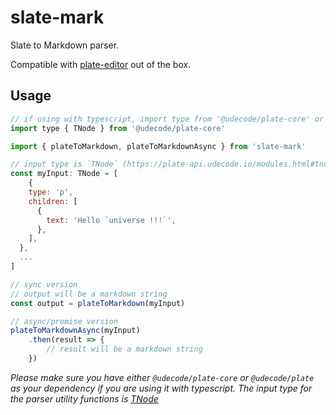 # slate-mark

Slate to Markdown parser. 

Compatible with [plate-editor](https://github.com/udecode/plate/) out of the box. 

## Usage

```javascript
// if using with typescript, import type from '@udecode/plate-core' or `@udecode/plate`
import type { TNode } from '@udecode/plate-core'

import { plateToMarkdown, plateToMarkdownAsync } from 'slate-mark'

// input type is `TNode` (https://plate-api.udecode.io/modules.html#tnode)
const myInput: TNode = [
    {
    type: 'p',
    children: [
      {
        text: 'Hello `universe !!!`',
      },
    ],
  },
  ...
]

// sync version
// output will be a markdown string
const output = plateToMarkdown(myInput)

// async/promise version
plateToMarkdownAsync(myInput)
    .then(result => {
        // result will be a markdown string
    })
```

*Please make sure you have either `@udecode/plate-core` or `@udecode/plate` as your dependency if you are using it with typescript. The input type for the parser utility functions is [TNode](https://plate-api.udecode.io/modules.html#tnode)*